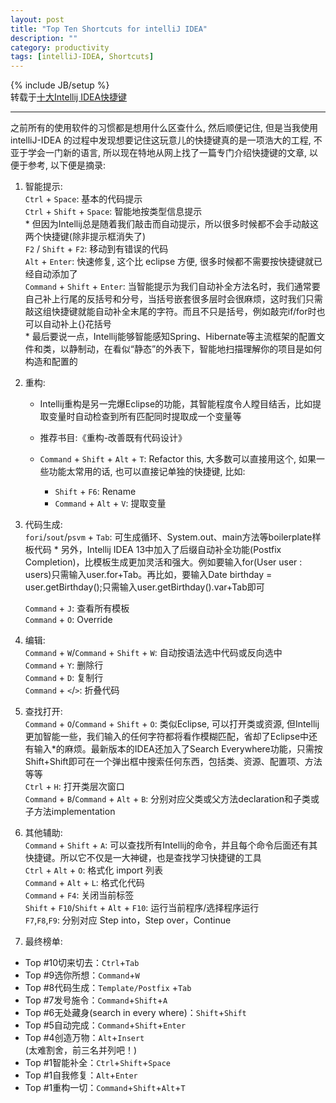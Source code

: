 ```yaml
---
layout: post
title: "Top Ten Shortcuts for intelliJ IDEA"
description: ""
category: productivity
tags: [intelliJ-IDEA, Shortcuts]
---
```

{% include JB/setup %}  
转载于[十大Intellij IDEA快捷键](http://blog.csdn.net/dc_726/article/details/42784275)  

----------------    
之前所有的使用软件的习惯都是想用什么区查什么, 然后顺便记住, 但是当我使用 intelliJ-IDEA 的过程中发现想要记住这玩意儿的快捷键真的是一项浩大的工程, 不亚于学会一门新的语言, 所以现在特地从网上找了一篇专门介绍快捷键的文章, 以便于参考, 以下便是摘录:  


1. 智能提示:  
	`Ctrl` + `Space`: 基本的代码提示  
	`Ctrl` + `Shift` + `Space`: 智能地按类型信息提示  
		* 但因为Intellij总是随着我们敲击而自动提示，所以很多时候都不会手动敲这两个快捷键(除非提示框消失了)  
	`F2` / `Shift` + `F2`: 移动到有错误的代码  
	`Alt` + `Enter`: 快速修复, 这个比 eclipse 方便, 很多时候都不需要按快捷键就已经自动添加了  
	`Command` + `Shift` + `Enter`: 当智能提示为我们自动补全方法名时，我们通常要自己补上行尾的反括号和分号，当括号嵌套很多层时会很麻烦，这时我们只需敲这组快捷键就能自动补全末尾的字符。而且不只是括号，例如敲完if/for时也可以自动补上{}花括号  
		* 最后要说一点，Intellij能够智能感知Spring、Hibernate等主流框架的配置文件和类，以静制动，在看似“静态”的外表下，智能地扫描理解你的项目是如何构造和配置的  
  
2. 重构:  
	* Intellij重构是另一完爆Eclipse的功能，其智能程度令人瞠目结舌，比如提取变量时自动检查到所有匹配同时提取成一个变量等  
	* 推荐书目:《重构-改善既有代码设计》  
	
	* `Command` + `Shift` + `Alt` + `T`: Refactor this, 大多数可以直接用这个, 如果一些功能太常用的话, 也可以直接记单独的快捷键, 比如:  
     	* `Shift` + `F6`: Rename  
		* `Command` + `Alt` + `V`: 提取变量  
  
<!--more-->  
  
3. 代码生成:  
	`fori`/`sout`/`psvm` + `Tab`: 可生成循环、System.out、main方法等boilerplate样板代码 
		* 另外，Intellij IDEA 13中加入了后缀自动补全功能(Postfix Completion)，比模板生成更加灵活和强大。例如要输入for(User user : users)只需输入user.for+Tab。再比如，要输入Date birthday = user.getBirthday();只需输入user.getBirthday().var+Tab即可   
		
	`Command` + `J`: 查看所有模板  
	`Command` + `O`: Override  
	
4. 编辑:  
	`Command` + `W`/`Command` + `Shift` + `W`: 自动按语法选中代码或反向选中  
	`Command` + `Y`: 删除行  
	`Command` + `D`: 复制行  
	`Command` + `<`/`>`: 折叠代码  
	
5. 查找打开:  
	`Command` + `O`/`Command` + `Shift` + `O`: 类似Eclipse, 可以打开类或资源, 但Intellij更加智能一些，我们输入的任何字符都将看作模糊匹配，省却了Eclipse中还有输入*的麻烦。最新版本的IDEA还加入了Search Everywhere功能，只需按Shift+Shift即可在一个弹出框中搜索任何东西，包括类、资源、配置项、方法等等  
	`Ctrl` + `H`: 打开类层次窗口  
	`Command` + `B`/`Command` + `Alt` + `B`: 分别对应父类或父方法declaration和子类或子方法implementation  
	
	
6. 其他辅助:  
	`Command` + `Shift` + `A`: 可以查找所有Intellij的命令，并且每个命令后面还有其快捷键。所以它不仅是一大神键，也是查找学习快捷键的工具  
	`Ctrl` + `Alt` + `O`: 格式化 import 列表  
	`Command` + `Alt` + `L`: 格式化代码  
	`Command` + `F4`: 关闭当前标签  
	`Shift` + `F10`/`Shift` + `Alt` + `F10`: 运行当前程序/选择程序运行  
	`F7`,`F8`,`F9`: 分别对应 Step into，Step over，Continue  
	
7. 最终榜单:  
  * Top #10切来切去：`Ctrl`+`Tab`
  * Top #9选你所想：`Command`+`W`
  * Top #8代码生成：`Template/Postfix` +`Tab`
  * Top #7发号施令：`Command`+`Shift`+`A`
  * Top #6无处藏身(search in every where)：`Shift`+`Shift`
  * Top #5自动完成：`Command`+`Shift`+`Enter`
  * Top #4创造万物：`Alt`+`Insert`  
 (太难割舍，前三名并列吧！)
  * Top #1智能补全：`Ctrl`+`Shift`+`Space`
  * Top #1自我修复：`Alt`+`Enter`
  * Top #1重构一切：`Command`+`Shift`+`Alt`+`T`  

  
  